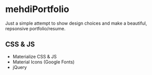 # mehdiPortfolio
Just a simple attempt to show design choices and make a beautiful, repsonsive portfolio/resume.

## CSS & JS
* Materialize CSS & JS
* Material Icons (Google Fonts)
* jQuery

